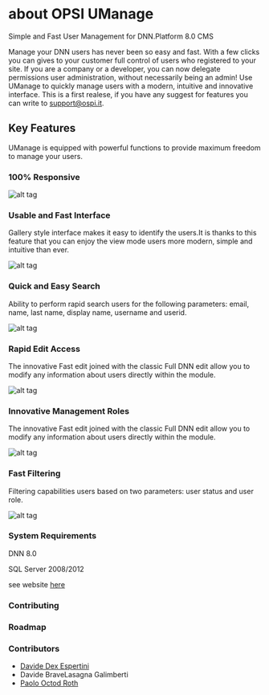 about OPSI UManage
============

Simple and Fast User Management for DNN.Platform 8.0 CMS

Manage your DNN users has never been so easy and fast. With a few clicks you can gives to your customer full control of users who registered to your site. If you are a company or a developer, you can now delegate permissions user administration, without necessarily being an admin! 
Use UManage to quickly manage users with a modern, intuitive and innovative interface.
This is a first realese, if you have any suggest for features you can write to support@ospi.it. 

## Key Features
UManage is equipped with powerful functions to provide maximum freedom to manage your users.

### 100% Responsive
![alt tag](http://umanage.opsi.it/portals/5/Images/uManage/UManage-HeadingTwo.jpg)

### Usable and Fast Interface
Gallery style interface makes it easy to identify the users.It is thanks to this feature that you can enjoy the view mode users more modern, simple and intuitive than ever.

![alt tag](http://umanage.opsi.it/portals/5/Images/uManage/um_nicegfx.png)

### Quick and Easy Search
Ability to perform rapid search users for the following parameters: email, name, last name, display name, username and userid.

![alt tag](http://umanage.opsi.it/portals/5/Images/uManage/um_search.png)

### Rapid Edit Access
The innovative Fast edit joined with the classic Full DNN edit allow you to modify any information about users directly within the module. 

![alt tag](http://umanage.opsi.it/portals/5/Images/uManage/um_rapidaction.png)

### Innovative Management Roles
The innovative Fast edit joined with the classic Full DNN edit allow you to modify any information about users directly within the module. 

![alt tag](http://umanage.opsi.it/portals/5/Images/uManage/um_rapidrole.png)

### Fast Filtering
Filtering capabilities users based on two parameters: user status and user role.

![alt tag](http://umanage.opsi.it/portals/5/Images/uManage/um_filter.png)

### System Requirements

DNN 8.0

SQL Server 2008/2012

see website [here](http://umanage.opsi.it)

### Contributing

### Roadmap

### Contributors

- [Davide Dex Espertini](https://github.com/iamdex/)
- Davide BraveLasagna Galimberti
- [Paolo Octod Roth](https://github.com/OctoD/)
